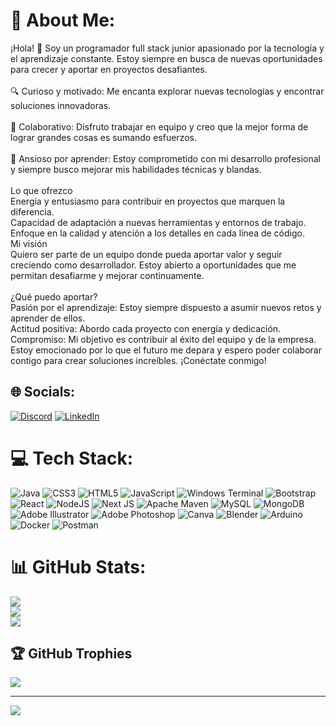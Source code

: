 # 💫 About Me:
¡Hola! 👋 Soy un programador full stack junior apasionado por la tecnología y el aprendizaje constante. Estoy siempre en busca de nuevas oportunidades para crecer y aportar en proyectos desafiantes.<br><br>🔍 Curioso y motivado: Me encanta explorar nuevas tecnologías y encontrar soluciones innovadoras.<br><br>🤝 Colaborativo: Disfruto trabajar en equipo y creo que la mejor forma de lograr grandes cosas es sumando esfuerzos.<br><br>🚀 Ansioso por aprender: Estoy comprometido con mi desarrollo profesional y siempre busco mejorar mis habilidades técnicas y blandas.<br><br>Lo que ofrezco<br>Energía y entusiasmo para contribuir en proyectos que marquen la diferencia.<br>Capacidad de adaptación a nuevas herramientas y entornos de trabajo.<br>Enfoque en la calidad y atención a los detalles en cada línea de código.<br>Mi visión<br>Quiero ser parte de un equipo donde pueda aportar valor y seguir creciendo como desarrollador. Estoy abierto a oportunidades que me permitan desafiarme y mejorar continuamente.<br><br>¿Qué puedo aportar?<br>Pasión por el aprendizaje: Estoy siempre dispuesto a asumir nuevos retos y aprender de ellos.<br>Actitud positiva: Abordo cada proyecto con energía y dedicación.<br>Compromiso: Mi objetivo es contribuir al éxito del equipo y de la empresa.<br>Estoy emocionado por lo que el futuro me depara y espero poder colaborar contigo para crear soluciones increíbles. ¡Conéctate conmigo!


## 🌐 Socials:
[![Discord](https://img.shields.io/badge/Discord-%237289DA.svg?logo=discord&logoColor=white)](https://discord.gg/MarkCali) [![LinkedIn](https://img.shields.io/badge/LinkedIn-%230077B5.svg?logo=linkedin&logoColor=white)](https://linkedin.com/in/MarioCalizaya27543) 

# 💻 Tech Stack:
![Java](https://img.shields.io/badge/java-%23ED8B00.svg?style=for-the-badge&logo=openjdk&logoColor=white) ![CSS3](https://img.shields.io/badge/css3-%231572B6.svg?style=for-the-badge&logo=css3&logoColor=white) ![HTML5](https://img.shields.io/badge/html5-%23E34F26.svg?style=for-the-badge&logo=html5&logoColor=white) ![JavaScript](https://img.shields.io/badge/javascript-%23323330.svg?style=for-the-badge&logo=javascript&logoColor=%23F7DF1E) ![Windows Terminal](https://img.shields.io/badge/Windows%20Terminal-%234D4D4D.svg?style=for-the-badge&logo=windows-terminal&logoColor=white) ![Bootstrap](https://img.shields.io/badge/bootstrap-%238511FA.svg?style=for-the-badge&logo=bootstrap&logoColor=white) ![React](https://img.shields.io/badge/react-%2320232a.svg?style=for-the-badge&logo=react&logoColor=%2361DAFB) ![NodeJS](https://img.shields.io/badge/node.js-6DA55F?style=for-the-badge&logo=node.js&logoColor=white) ![Next JS](https://img.shields.io/badge/Next-black?style=for-the-badge&logo=next.js&logoColor=white) ![Apache Maven](https://img.shields.io/badge/Apache%20Maven-C71A36?style=for-the-badge&logo=Apache%20Maven&logoColor=white) ![MySQL](https://img.shields.io/badge/mysql-4479A1.svg?style=for-the-badge&logo=mysql&logoColor=white) ![MongoDB](https://img.shields.io/badge/MongoDB-%234ea94b.svg?style=for-the-badge&logo=mongodb&logoColor=white) ![Adobe Illustrator](https://img.shields.io/badge/adobe%20illustrator-%23FF9A00.svg?style=for-the-badge&logo=adobe%20illustrator&logoColor=white) ![Adobe Photoshop](https://img.shields.io/badge/adobe%20photoshop-%2331A8FF.svg?style=for-the-badge&logo=adobe%20photoshop&logoColor=white) ![Canva](https://img.shields.io/badge/Canva-%2300C4CC.svg?style=for-the-badge&logo=Canva&logoColor=white) ![Blender](https://img.shields.io/badge/blender-%23F5792A.svg?style=for-the-badge&logo=blender&logoColor=white) ![Arduino](https://img.shields.io/badge/-Arduino-00979D?style=for-the-badge&logo=Arduino&logoColor=white) ![Docker](https://img.shields.io/badge/docker-%230db7ed.svg?style=for-the-badge&logo=docker&logoColor=white) ![Postman](https://img.shields.io/badge/Postman-FF6C37?style=for-the-badge&logo=postman&logoColor=white)
# 📊 GitHub Stats:
![](https://github-readme-stats.vercel.app/api?username=MarkCali&theme=tokyonight&hide_border=false&include_all_commits=false&count_private=false)<br/>
![](https://github-readme-streak-stats.herokuapp.com/?user=MarkCali&theme=tokyonight&hide_border=false)<br/>
![](https://github-readme-stats.vercel.app/api/top-langs/?username=MarkCali&theme=tokyonight&hide_border=false&include_all_commits=false&count_private=false&layout=compact)

## 🏆 GitHub Trophies
![](https://github-profile-trophy.vercel.app/?username=MarkCali&theme=radical&no-frame=false&no-bg=true&margin-w=4)

---
[![](https://visitcount.itsvg.in/api?id=MarkCali&icon=0&color=1)](https://visitcount.itsvg.in)

<!-- Proudly created with GPRM ( https://gprm.itsvg.in ) -->

